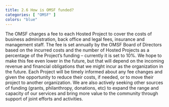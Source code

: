 ```yaml
---
title: 2.6 How is OMSF funded?
categories: [ "OMSF" ]
colors: "blue"
---
```


The OMSF charges a fee to each Hosted Project to cover the costs of business administration, back office and legal fees, insurance and management staff. The fee is set annually by the OMSF Board of Directors based on the incurred costs and the number of Hosted Projects as a percentage of the Project’s funding – currently it is set to 10%. We hope to make this fee even lower in the future, but that will depend on the incoming revenue and financial obligations that we might incur as the organization in the future. Each Project will be timely informed about any fee changes and given the opportunity to reduce their costs, if needed, or to move their project to another organization. We are also actively seeking other sources of funding (grants, philanthropy, donations, etc) to expand the range and capacity of our services and bring more value to the community through support of joint efforts and activities. 